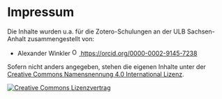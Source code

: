 # Impressum

Die Inhalte wurden u.a. für die Zotero-Schulungen an der ULB Sachsen-Anhalt zusammengestellt von:

<ul>
 <li> Alexander Winkler
 <a href="https://orcid.org/0000-0002-9145-7238">
<img alt="ORCID logo" src="https://info.orcid.org/wp-content/uploads/2019/11/orcid_16x16.png" width="16" height="16" />
https://orcid.org/0000-0002-9145-7238
</a>
</li>
</ul>


Sofern nicht anders angegeben, stehen die eigenen Inhalte unter der <a rel="license" href="http://creativecommons.org/licenses/by/4.0/">Creative Commons Namensnennung 4.0 International Lizenz</a>.

<a rel="license" href="http://creativecommons.org/licenses/by/4.0/"><img alt="Creative Commons Lizenzvertrag" style="border-width:0" src="https://i.creativecommons.org/l/by/4.0/88x31.png" /></a>

